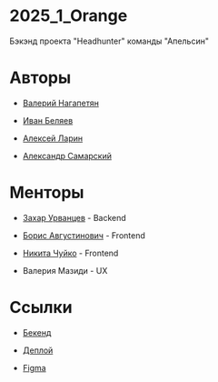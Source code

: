 # 2025_1_Orange
Бэкэнд проекта "Headhunter" команды "Апельсин"
# Авторы
- [Валерий Нагапетян](https://github.com/vcreatorv)

- [Иван Беляев](https://github.com/BelyaevIvan)

- [Алексей Ларин](https://github.com/hello-larin)

- [Александр Самарский](https://github.com/AlexSamarskii)
# Менторы
- [Захар Урванцев](https://github.com/z-urvancev) - Backend

- [Борис Августинович](https://github.com/vairaden) - Frontend

- [Никита Чуйко](https://github.com/mafin1799) - Frontend

- Валерия Мазиди - UX
# Ссылки
- [Бекенд](https://github.com/go-park-mail-ru/2025_1_Orange)

- [Деплой](http://217.16.23.61)

- [Figma](https://www.figma.com/design/tpgG82sgFDfodZ4TRE9mxo/ResuMatch?node-id=202-705&p=f&t=fEqYP2W01gbKOdnH-0)
